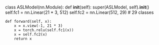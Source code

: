 class ASLModel(nn.Module):
    def __init__(self):
        super(ASLModel, self).__init__()
        self.fc1 = nn.Linear(21 * 3, 512)
        self.fc2 = nn.Linear(512, 29)  # 29 classes

    def forward(self, x):
        x = x.view(-1, 21 * 3)
        x = torch.relu(self.fc1(x))
        x = self.fc2(x)
        return x